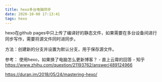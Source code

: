 ```yaml
---
title: hexo多台电脑同步
date: 2020-10-08 17:13:41
tags: hexo
---
```


hexo在github pages中只上传了编译好的静态文件，如果需要在多台设备间进行同步写作，需要将源文件同时进同步。

方法：创建新的分支并设置为默认分支，用于保存源文件。

参考： 
使用hexo，如果换了电脑怎么更新博客？ - 直上云霄的回答 - 知乎
https://www.zhihu.com/question/21193762/answer/489124966

https://duran.im/2018/05/24/mastering-hexo/

